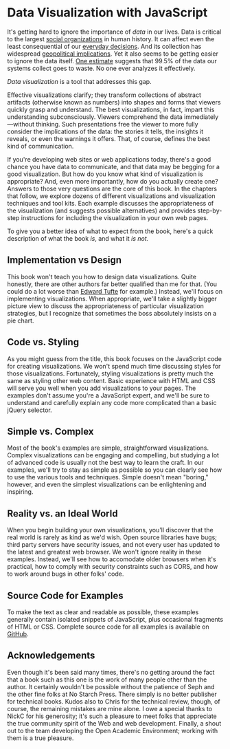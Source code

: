 # Data Visualization with JavaScript

It's getting hard to ignore the importance of _data_ in our lives. Data is critical to the largest [social organizations](https://www.facebook.com/data) in human history. It can affect even the least consequential of our [everyday decisions](http://www.nytimes.com/2010/05/02/magazine/02self-measurement-t.html?pagewanted=all&_r=0). And its collection has widespread [geopolitical implications](http://www.theguardian.com/world/the-nsa-files). Yet it also seems to be getting easier to ignore the data itself. [One estimate](http://www.theregister.co.uk/2012/06/04/big_data_too_big/) suggests that 99.5% of the data our systems collect goes to waste. No one ever analyzes it effectively.

_Data visualization_ is a tool that addresses this gap.

Effective visualizations clarify; they transform collections of abstract artifacts (otherwise known as numbers) into shapes and forms that viewers quickly grasp and understand. The best visualizations, in fact, impart this understanding subconsciously. Viewers comprehend the data immediately—without thinking. Such presentations free the viewer to more fully consider the implications of the data: the stories it tells, the insights it reveals, or even the warnings it offers. That, of course, defines the best kind of communication.

If you're developing web sites or web applications today, there's a good chance you have data to communicate, and that data may be begging for a good visualization. But how do you know what kind of visualization is appropriate? And, even more importantly, how do you actually create one? Answers to those very questions are the core of this book. In the chapters that follow, we explore dozens of different visualizations and visualization techniques and tool kits. Each example discusses the appropriateness of the visualization (and suggests possible alternatives) and provides step-by-step instructions for including the visualization in your own web pages.

To give you a better idea of what to expect from the book, here's a quick description of what the book _is_, and what it _is not._

## Implementation vs Design

This book won't teach you how to design data visualizations. Quite honestly, there are other authors far better qualified than me for that. (You could do a lot worse than [Edward Tufte](http://www.edwardtufte.com/tufte/books_vdqi) for example.) Instead, we'll focus on implementing visualizations. When appropriate, we'll take a slightly bigger picture view to discuss the appropriateness of particular visualization strategies, but I recognize that sometimes the boss absolutely insists on a pie chart.

## Code vs. Styling

As you might guess from the title, this book focuses on the JavaScript code for creating visualizations. We won't spend much time discussing styles for those visualizations. Fortunately, styling visualizations is pretty much the same as styling other web content. Basic experience with <span class="smcp">HTML</span> and <span class="smcp">CSS</span> will serve you well when you add visualizations to your pages. The examples don't assume you're a JavaScript expert, and we'll be sure to understand and carefully explain any code more complicated than a basic jQuery selector.

## Simple vs. Complex

Most of the book's examples are simple, straightforward visualizations. Complex visualizations can be engaging and compelling, but studying a lot of advanced code is usually not the best way to learn the craft. In our examples, we'll try to stay as simple as possible so you can clearly see how to use the various tools and techniques. Simple doesn't mean "boring," however, and even the simplest visualizations can be enlightening and inspiring.

## Reality vs. an Ideal World

When you begin building your own visualizations, you'll discover that the real world is rarely as kind as we'd wish. Open source libraries have bugs; third party servers have security issues, and not every user has updated to the latest and greatest web browser. We won't ignore reality in these examples. Instead, we'll see how to accomodate older browsers when it's practical, how to comply with security constraints such as <span class="smcp">CORS</span>, and how to work around bugs in other folks' code.

## Source Code for Examples

To make the text as clear and readable as possible, these examples generally contain isolated snippets of JavaScript, plus occasional fragments of <span class="smcp">HTML</span> or <span class="smcp">CSS</span>. Complete source code for all examples is available on [GitHub](https://github.com/sathomas/jsDataV.is-source).

## Acknowledgements

Even though it's been said many times, there's no getting around the fact that a book such as this one is the work of many people other than the author. It certainly wouldn't be possible without the patience of Seph and the other fine folks at No Starch Press. There simply is no better publisher for technical books. Kudos also to Chris for the technical review, though, of course, the remaining mistakes are mine alone. I owe a special thanks to NickC for his generosity; it's such a pleasure to meet folks that appreciate the true community spirit of the Web and web development. Finally, a shout out to the team developing the Open Academic Environment; working with them is a true pleasure.